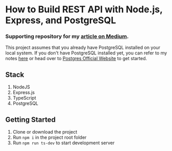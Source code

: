 # How to Build REST API with Node.js, Express, and PostgreSQL

### Supporting repository for my [article on Medium].

This project assumes that you already have PostgreSQL installed on your local system. If you don't have PostgreSQL installed yet, you can refer to my notes [here] or head over to [Postgres Official Website] to get started.

## Stack
1. NodeJS
2. Express.js
3. TypeScript
4. PostgreSQL

## Getting Started

1. Clone or download the project
2. Run `npm i` in the project root folder
3. Run `npm run ts-dev` to start development server


[here]: https://thedevdesigner.gitbook.io/tech-notes/
[Postgres Official Website]: https://www.postgresql.org
[article on Medium]: https://javascript.plainenglish.io/building-rest-api-with-node-express-and-postgresql-28d8cfe30d
